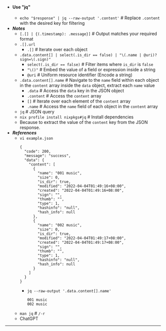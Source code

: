 - #### Use "jq"
    - `echo "$response" | jq --raw-output '.content'` # Replace `.content` with the desired key for filtering
- ***Notes***
    - `[.[] | {(.timestamp): .message}]` # Output matches your required format
    - `.[].url`
        - `.[]` # Iterate over each object
    - `.data.content[] | select(.is_dir == false) | "\(.name | @uri)?sign=\(.sign)"`
        - `select(.is_dir == false)` # Filter items where `is_dir` is `false`
        - `"\()"` # Embed the value of a field or expression inside a string
        - `@uri` # Uniform resource identifier (Encode a string)
    - `.data.content[].name` # Navigate to the `name` field within each object in the `content` array inside the `data` object, extract each `name` value
        - `.data` # Access the `data` key in the JSON object
        - `.content` # Access the `content` array
        - `[]` # Iterate over each element of the `content` array
        - `.name` # Access the `name` field of each object in the `content` array
    - `jq` # JSON query
    - `nix profile install nixpkgs#jq` # Install dependencies
    - Because to extract the value of the `content` key from the JSON response.
- ***References***
    - `vi example.json`
      ```
      {
        "code": 200,
        "message": "success",
        "data": {
          "content": [
            {
              "name": "001 music",
              "size": 0,
              "is_dir": true,
              "modified": "2022-04-04T01:49:16+08:00",
              "created": "2022-04-04T01:49:16+08:00",
              "sign": "",
              "thumb": "",
              "type": 1,
              "hashinfo": "null",
              "hash_info": null
            },
            {
              "name": "002 music",
              "size": 0,
              "is_dir": true,
              "modified": "2022-04-04T01:49:17+08:00",
              "created": "2022-04-04T01:49:17+08:00",
              "sign": "",
              "thumb": "",
              "type": 1,
              "hashinfo": "null",
              "hash_info": null
            }
          ]
        }
      }
      ```
        - `jq --raw-output '.data.content[].name'`
          ```
          001 music
          002 music
          ```
    - `man jq` # `/-r`
    - ChatGPT
- ---
